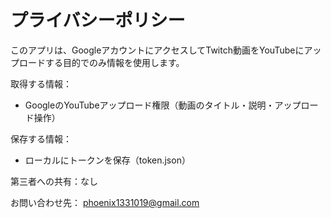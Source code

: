 # プライバシーポリシー

このアプリは、GoogleアカウントにアクセスしてTwitch動画をYouTubeにアップロードする目的でのみ情報を使用します。

取得する情報：

- GoogleのYouTubeアップロード権限（動画のタイトル・説明・アップロード操作）

保存する情報：

- ローカルにトークンを保存（token.json）

第三者への共有：なし

お問い合わせ先：
<phoenix1331019@gmail.com>
